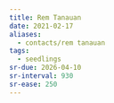 ```yaml
---
title: Rem Tanauan
date: 2021-02-17
aliases:
  - contacts/rem tanauan
tags:
  - seedlings
sr-due: 2026-04-10
sr-interval: 930
sr-ease: 250
---
```

